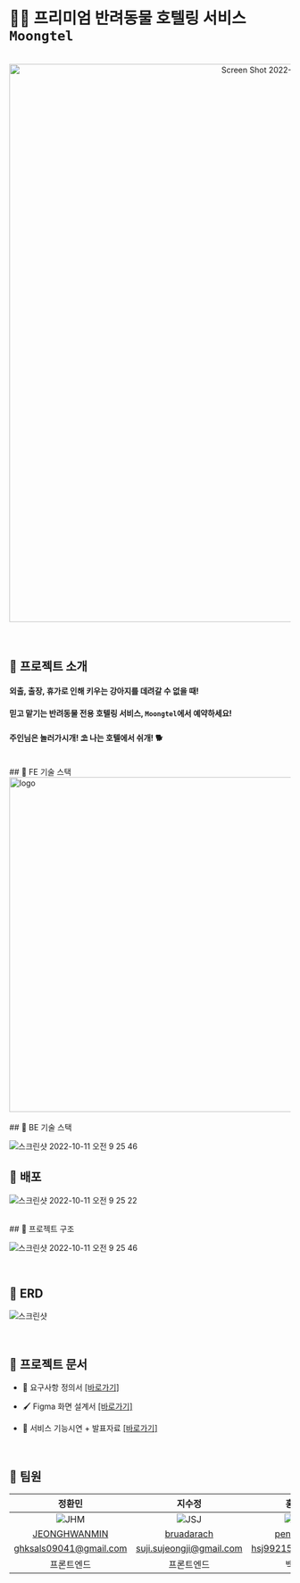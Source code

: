 # :service_dog:  프리미엄 반려동물 호텔링 서비스 `Moongtel` 
<br>
<div align="center" style="display:flex;">
<!--     <img src="./client/public/svg/Logoimg.png" width="450" alt="logo"/> -->
<!--   <img width="800" alt="Screen Shot 2022-09-18 at 2 12 26 AM" src="https://user-images.githubusercontent.com/55401378/190868662-045e14c9-9baa-4f22-96af-036044681e15.png"> -->
  <img width="1000" alt="Screen Shot 2022-09-18 at 2 14 10 AM" src="https://user-images.githubusercontent.com/55401378/190868726-9b9b0529-f8e7-4c15-b6f0-23987f5f0230.png">
</div>


<br>
<br>

## 🌟 프로젝트 소개
#### 외출, 출장, 휴가로 인해 키우는 강아지를 데려갈 수 없을 때!
#### 믿고 맡기는 반려동물 전용 호텔링 서비스, `Moongtel`에서 예약하세요! 
#### 주인님은 놀러가시개! ⛱ 나는 호텔에서 쉬개! 🐕

<br>
## 🌟 FE 기술 스택

<div align="left" style="display:flex;">
    <img src="https://user-images.githubusercontent.com/65848374/190868327-d98f8151-0fff-4dba-b220-c34f041aedb7.jpg" width="600" alt="logo"/>
</div>
<br>
## 🌟 BE 기술 스택

![스크린샷 2022-10-11 오전 9 25 46](https://user-images.githubusercontent.com/81212210/194971814-4d48eab2-1cb3-48e3-8016-d319937edfca.png)
<br>

## 🌟 배포
![스크린샷 2022-10-11 오전 9 25 22](https://user-images.githubusercontent.com/81212210/194971782-078d8f96-a0a2-4aed-aa9f-71cbfe988c2a.png)

<br>
## 🌟 프로젝트 구조

![스크린샷 2022-10-11 오전 9 25 46](https://s3.us-west-2.amazonaws.com/secure.notion-static.com/dcc6ecad-ef89-49d2-bc4c-9442b261bab2/Untitled.png?X-Amz-Algorithm=AWS4-HMAC-SHA256&X-Amz-Content-Sha256=UNSIGNED-PAYLOAD&X-Amz-Credential=AKIAT73L2G45EIPT3X45%2F20230125%2Fus-west-2%2Fs3%2Faws4_request&X-Amz-Date=20230125T073621Z&X-Amz-Expires=86400&X-Amz-Signature=213059fca2edd15545008d6fccd1d16be436f104503884602ff88728a6aadb30&X-Amz-SignedHeaders=host&response-content-disposition=filename%3D%22Untitled.png%22&x-id=GetObject)

<br>


## 🌟 ERD
![스크린샷](https://s3.us-west-2.amazonaws.com/secure.notion-static.com/9335b92f-35a5-4d5b-acae-13eb459d9eb6/Untitled_%2811%29.png?X-Amz-Algorithm=AWS4-HMAC-SHA256&X-Amz-Content-Sha256=UNSIGNED-PAYLOAD&X-Amz-Credential=AKIAT73L2G45EIPT3X45%2F20230125%2Fus-west-2%2Fs3%2Faws4_request&X-Amz-Date=20230125T073918Z&X-Amz-Expires=86400&X-Amz-Signature=37e8be970e34287b63743f08c194bb670b47cb6ab183a990b0ae5df220bc358a&X-Amz-SignedHeaders=host&response-content-disposition=filename%3D%22Untitled%2520%2811%29.png%22&x-id=GetObject)


<br>

## 🌟 프로젝트 문서
- 📖 요구사항 정의서 [[바로가기]](https://seongjuhong.notion.site/c44fb9960be544ea857b769988af09e1?v=90bcdaef0fbc447e994db97568a0667f)

- 🖌 Figma 화면 설계서 [[바로가기]](https://www.figma.com/file/IPeBo0ZKWKwJXa619E7rUY/Project-Moongtel?node-id=0%3A1)

- 📣 서비스 기능시연 + 발표자료 [[바로가기]](https://docs.google.com/presentation/d/1biPMaqbCm-69d4dGTeGeaycWu2-4iRlS6gWRonRijG0/edit?usp=sharing)

<br>

## 🌟 팀원

정환민|지수정|홍성주|황병수|이동주
:-:|:-:|:-:|:-:|:-:
![JHM](https://avatars.githubusercontent.com/u/65848374?s=150&v=4)|![JSJ](https://avatars.githubusercontent.com/u/55401378?s=150&v=4)|![HSJ](https://avatars.githubusercontent.com/u/96187152?s=150&v=4)|![HBS](https://avatars.githubusercontent.com/u/101438447?s=150&v=4)| ![LDJ](https://avatars.githubusercontent.com/u/81212210?s=150&v=4)
[JEONGHWANMIN](https://github.com/JEONGHWANMIN)|[bruadarach](https://github.com/bruadarach)|[penrose15](https://github.com/penrose15)|[moodeary](https://github.com/moodeary)|[DZOOOOO](https://github.com/DZOOOOO)
ghksals09041@gmail.com|suji.sujeongji@gmail.com|hsj99215@gmail.com|moodeary@gmail.com|dzpro0327@naver.com
프론트엔드|프론트엔드|백엔드|백엔드|팀장, 백엔드


<br>



